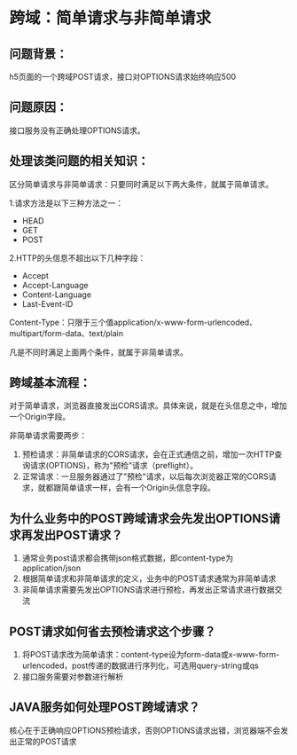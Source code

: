 # 跨域：简单请求与非简单请求

## 问题背景：
h5页面的一个跨域POST请求，接口对OPTIONS请求始终响应500

## 问题原因：
接口服务没有正确处理OPTIONS请求。

## 处理该类问题的相关知识：
区分简单请求与非简单请求：只要同时满足以下两大条件，就属于简单请求。

1.请求方法是以下三种方法之一：
  - HEAD
  - GET
  - POST

2.HTTP的头信息不超出以下几种字段：
  - Accept
  - Accept-Language
  - Content-Language
  - Last-Event-ID

Content-Type：只限于三个值application/x-www-form-urlencoded、multipart/form-data、text/plain

凡是不同时满足上面两个条件，就属于非简单请求。

## 跨域基本流程：
对于简单请求，浏览器直接发出CORS请求。具体来说，就是在头信息之中，增加一个Origin字段。

非简单请求需要两步：
1. 预检请求：非简单请求的CORS请求，会在正式通信之前，增加一次HTTP查询请求(OPTIONS)，称为"预检"请求（preflight）。
2. 正常请求：一旦服务器通过了"预检"请求，以后每次浏览器正常的CORS请求，就都跟简单请求一样，会有一个Origin头信息字段。

## 为什么业务中的POST跨域请求会先发出OPTIONS请求再发出POST请求？
1. 通常业务post请求都会携带json格式数据，即content-type为application/json
2. 根据简单请求和非简单请求的定义，业务中的POST请求通常为非简单请求
3. 非简单请求需要先发出OPTIONS请求进行预检，再发出正常请求进行数据交流

## POST请求如何省去预检请求这个步骤？
1. 将POST请求改为简单请求：content-type设为form-data或x-www-form-urlencoded，post传递的数据进行序列化，可选用query-string或qs
2. 接口服务需要对参数进行解析

## JAVA服务如何处理POST跨域请求？
核心在于正确响应OPTIONS预检请求，否则OPTIONS请求出错，浏览器端不会发出正常的POST请求

